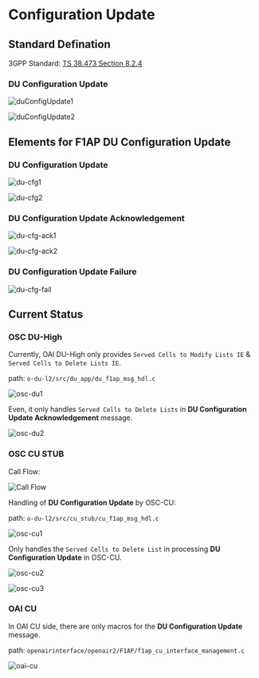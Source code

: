 # Configuration Update 

## Standard Defination

3GPP Standard: [TS 38.473 Section 8.2.4](./TS-38.473.pdf)

### DU Configuration Update

![duConfigUpdate1](./images/duCfgUpd1.png)

![duConfigUpdate2](./images/duCfgUpd2.png)

## Elements for F1AP DU Configuration Update  

### DU Configuration Update

![du-cfg1](./images/du-cfg1.png)

![du-cfg2](./images/du-cfg2.png)

### DU Configuration Update Acknowledgement

![du-cfg-ack1](./images/du-cfg-ack1.png)

![du-cfg-ack2](./images/du-cfg-ack2.png)

### DU Configuration Update Failure

![du-cfg-fail](./images/du-cfg-fail.png)

## Current Status

### OSC DU-High

Currently, OAI DU-High only provides `Served Cells to Modify Lists IE` & `Served Cells to Delete Lists IE`.

path: `o-du-l2/src/du_app/du_f1ap_msg_hdl.c`

![osc-du1](./images/osc-du1.png)

Even, it only handles `Served Cells to Delete Lists` in **DU Configuration Update Acknowledgement** message.

![osc-du2](./images/osc-du2.png)

### OSC CU STUB

Call Flow:

![Call Flow](./images/F1APMsgHdlr.png)

Handling of **DU Configuration Update** by OSC-CU:

path: `o-du-l2/src/cu_stub/cu_f1ap_msg_hdl.c`

![osc-cu1](./images/osc-cu1.png)

Only handles the `Served Cells to Delete List` in processing **DU Configuration Update** in OSC-CU.

![osc-cu2](./images/osc-cu2.png)

![osc-cu3](./images/osc-cu3.png)

### OAI CU 

In OAI CU side, there are only macros for the **DU Configuration Update** message.

path: `openairinterface/openair2/F1AP/f1ap_cu_interface_management.c`

![oai-cu](./images/oai-cu.png)

